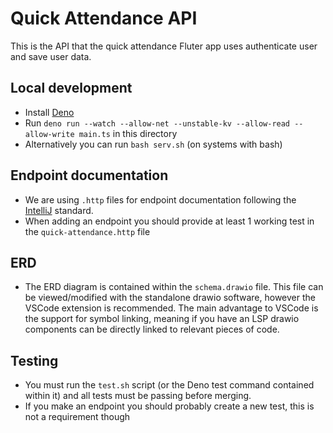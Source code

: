 # Quick Attendance API
This is the API that the quick attendance Fluter app uses authenticate user and save user data.

## Local development
- Install [Deno](https://deno.com/)
- Run `deno run --watch --allow-net --unstable-kv --allow-read --allow-write main.ts` in this directory
- Alternatively you can run `bash serv.sh` (on systems with bash)

## Endpoint documentation
- We are using `.http` files for endpoint documentation following the [IntelliJ](https://www.jetbrains.com/help/idea/exploring-http-syntax.html#) standard.
- When adding an endpoint you should provide at least 1 working test in the `quick-attendance.http` file

## ERD
- The ERD diagram is contained within the `schema.drawio` file. This file can be viewed/modified with the standalone drawio software, however
the VSCode extension is recommended. The main advantage to VSCode is the support for symbol linking, meaning if you have an LSP drawio components can
be directly linked to relevant pieces of code.

## Testing
- You must run the `test.sh` script (or the Deno test command contained within it) and all tests must be passing before merging.
- If you make an endpoint you should probably create a new test, this is not a requirement though


